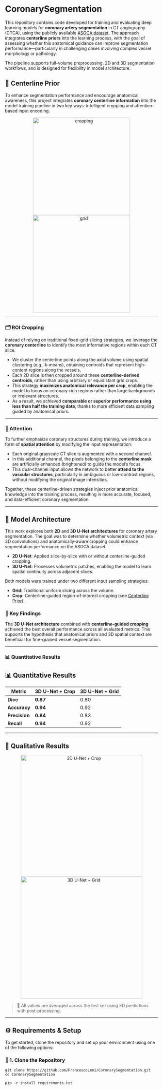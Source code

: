 # CoronarySegmentation

This repository contains code developed for training and evaluating deep learning models for **coronary artery segmentation** in CT angiography (CTCA), using the publicly available [ASOCA dataset](https://asoca.grand-challenge.org/). The approach integrates **centerline priors** into the learning process, with the goal of assessing whether this anatomical guidance can improve segmentation performance—particularly in challenging cases involving complex vessel morphology or pathology.

The pipeline supports full-volume preprocessing, 2D and 3D segmentation workflows, and is designed for flexibility in model architecture.

## 🧠 Centerline Prior

To enhance segmentation performance and encourage anatomical awareness, this project integrates **coronary centerline information** into the model training pipeline in two key ways: intelligent cropping and attention-based input encoding.

<p align="center">
  <img src="repo_data/cropping.gif" alt="cropping" width="320"/>
  <img src="repo_data/fix%20grid.gif" alt="grid" width="320"/>
</p>


---

### 🗂️ ROI Cropping

Instead of relying on traditional fixed-grid slicing strategies, we leverage the **coronary centerline** to identify the most informative regions within each CT slice.

- We cluster the centerline points along the axial volume using spatial clustering (e.g., k-means), obtaining centroids that represent high-content regions along the vessels.
- Each 2D slice is then cropped around these **centerline-derived centroids**, rather than using arbitrary or equidistant grid crops.
- This strategy **maximizes anatomical relevance per crop**, enabling the model to focus on coronary-rich regions rather than large backgrounds or irrelevant structures.
- As a result, we achieved **comparable or superior performance using less than half the training data**, thanks to more efficient data sampling guided by anatomical priors.

---

### 🎯 Attention

To further emphasize coronary structures during training, we introduce a form of **spatial attention** by modifying the input representation:

- Each original grayscale CT slice is augmented with a second channel.
- In this additional channel, the pixels belonging to the **centerline mask** are artificially enhanced (brightened) to guide the model’s focus.
- This dual-channel input allows the network to better **attend to the vascular structures**, particularly in ambiguous or low-contrast regions, without modifying the original image intensities.

Together, these centerline-driven strategies inject prior anatomical knowledge into the training process, resulting in more accurate, focused, and data-efficient coronary segmentation.

---

## 🧠 Model Architecture

This work explores both **2D** and **3D U-Net architectures** for coronary artery segmentation. The goal was to determine whether volumetric context (via 3D convolutions) and anatomically-aware cropping could enhance segmentation performance on the ASOCA dataset.

- **2D U-Net**: Applied slice-by-slice with or without centerline-guided cropping.
- **3D U-Net**: Processes volumetric patches, enabling the model to learn spatial continuity across adjacent slices.

Both models were trained under two different input sampling strategies:
- **Grid**: Traditional uniform slicing across the volume.
- **Crop**: Centerline-guided region-of-interest cropping (see [Centerline Prior](#-centerline-prior)).

### 🔬 Key Findings

The **3D U-Net architecture** combined with **centerline-guided cropping** achieved the best overall performance across all evaluated metrics. This supports the hypothesis that anatomical priors and 3D spatial context are beneficial for fine-grained vessel segmentation.

---

### 📊 Quantitative Results
## 📊 Quantitative Results

| Metric     | 3D U-Net + Crop | 3D U-Net + Grid |
|------------|------------------|------------------|
| **Dice**        | **0.87**          | 0.80             |
| **Accuracy**    | **0.94**          | 0.92             |
| **Precision**   | **0.84**          | 0.83             |
| **Recall**      | **0.94**          | 0.92             |

---

## 🎥 Qualitative Results

<p align="center">
  <img src="repo_data/3d%20result_pred.gif" alt="3D U-Net + Crop" width="400" />
  <img src="repo_data/3d%20result_gt.gif" alt="3D U-Net + Grid" width="400" />
</p>

> 📌 All values are averaged across the test set using 3D predictions with post-processing.

---


## ⚙️ Requirements & Setup

To get started, clone the repository and set up your environment using one of the following options:

### 🔁 1. Clone the Repository

```
git clone https://github.com/FrancescoLeni/CoronarySegmentation.git
cd CoronarySegmentation
```

```
pip -r install requirements.txt
```





